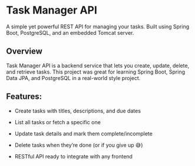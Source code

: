 # Task Manager API
A simple yet powerful REST API for managing your tasks. Built using Spring Boot, PostgreSQL, and an embedded Tomcat server.

## Overview
Task Manager API is a backend service that lets you create, update, delete, and retrieve tasks.
This project was great for learning Spring Boot, Spring Data JPA, and PostgreSQL in a real-world style project.

## Features:

- Create tasks with titles, descriptions, and due dates

- List all tasks or fetch a specific one

- Update task details and mark them complete/incomplete

- Delete tasks when they’re done (or if you give up 😅)

- RESTful API ready to integrate with any frontend

